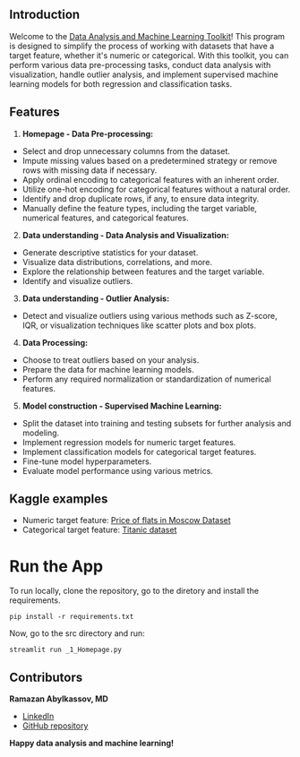 ## Introduction

Welcome to the [Data Analysis and Machine Learning Toolkit](https://data-analysis-and-machine-learning-toolkit.streamlit.app/)! This program is designed to simplify the process of working with datasets that have a target feature, whether it's numeric or categorical. With this toolkit, you can perform various data pre-processing tasks, conduct data analysis with visualization, handle outlier analysis, and implement supervised machine learning models for both regression and classification tasks.

## Features

1. **Homepage - Data Pre-processing:**
- Select and drop unnecessary columns from the dataset.
- Impute missing values based on a predetermined strategy or remove rows with missing data if necessary.
- Apply ordinal encoding to categorical features with an inherent order.
- Utilize one-hot encoding for categorical features without a natural order.
- Identify and drop duplicate rows, if any, to ensure data integrity.
- Manually define the feature types, including the target variable, numerical features, and categorical features.

2. **Data understanding - Data Analysis and Visualization:**
- Generate descriptive statistics for your dataset.
- Visualize data distributions, correlations, and more.
- Explore the relationship between features and the target variable.   
- Identify and visualize outliers.

3. **Data understanding - Outlier Analysis:**
- Detect and visualize outliers using various methods such as Z-score, IQR, or visualization techniques like scatter plots and box plots.

4. **Data Processing:**
- Choose to treat outliers based on your analysis.
- Prepare the data for machine learning models.
- Perform any required normalization or standardization of numerical features.

5. **Model construction - Supervised Machine Learning:**
- Split the dataset into training and testing subsets for further analysis and modeling.
- Implement regression models for numeric target features.
- Implement classification models for categorical target features.
- Fine-tune model hyperparameters.
- Evaluate model performance using various metrics.

## Kaggle examples
- Numeric target feature: [Price of flats in Moscow Dataset](https://www.kaggle.com/datasets/hugoncosta/price-of-flats-in-moscow/data)
- Categorical target feature: [Titanic dataset](https://www.kaggle.com/competitions/titanic)

# Run the App

To run locally, clone the repository, go to the diretory and install the requirements.

```
pip install -r requirements.txt
```

Now, go to the src directory and run:

```
streamlit run _1_Homepage.py
```

## Contributors
**Ramazan Abylkassov, MD**
- [LinkedIn](https://www.linkedin.com/in/ramazan-abylkassov-23965097/)
- [GitHub repository](https://github.com/ramazanabylkassov/Data-Analysis-and-Machine-Learning-Toolkit)

**Happy data analysis and machine learning!**